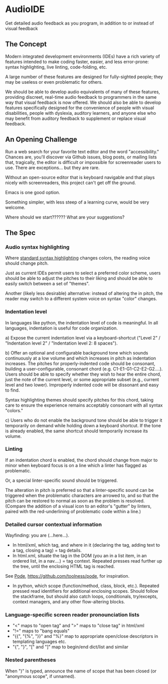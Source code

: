 # AudioIDE
Get detailed audio feedback as you program, in addition to or instead of visual feedback

## The Concept
Modern integrated development environments (IDEs) have a rich variety of features intended to make coding faster, easier, and less error-prone: syntax highlighting, live linting, code-folding, etc. 

A large number of these features are designed for fully-sighted people; they may be useless or even problematic for others.

We should be able to develop audio equivalents of many of these features, providing discreet, real-time audio feedback to programmers in the same way that visual feedback is now offered. We should also be able to develop features specifically designed for the convenience of people with visual disabilities, people with dyslexia, auditory learners, and anyone else who may benefit from auditory feedback to supplement or replace visual feedback.

## An Opening Challenge
Run a web search for your favorite text editor and the word "accessibility." Chances are, you'll discover via Github issues, blog posts, or mailing lists that, tragically, the editor is difficult or impossible for screenreader users to use. There are exceptions... but they are rare.

Without an open-source editor that is keyboard navigable and that plays nicely with screenreaders, this project can't get off the ground.

Emacs is one good option.

Something simpler, with less steep of a learning curve, would be very welcome.

Where should we start?????? What are your suggestions?

## The Spec

### Audio syntax highlighting

Where [standard syntax highlighting](https://en.wikipedia.org/wiki/Syntax_highlighting) changes colors, the reading voice should change pitch. 

Just as current IDEs permit users to select a preferred color scheme, users should be able to adjust the pitches to their liking and should be able to easily switch between a set of "themes".

Another (likely less desirable) alternative: instead of altering the in pitch, the reader may switch to a different system voice on syntax "color" changes. 

### Indentation level

In languages like python, the indentation level of code is meaningful. In all languages, indentation is useful for code organization.

a) Expose the current indentation level via a keyboard-shortcut ("Level 2" / "Indentation level 2" / "Indentation level 2: 8 spaces").

b) Offer an optional and configurable background tone which sounds continuously at a low volume and which increases in pitch as indentation increases. The pitches for properly-indented code should be consonant, building a user-configurable, consonant chord (e.g. C1-E1-G1-C2-E2-G2....). Users should be able to specify whether they wish to hear the entire chord, just the note of the current level, or some appropriate subset (e.g., current level and two lower). Improperly indented code will be dissonant and easy to find. 

  Syntax highlighting themes should specify pitches for this chord, taking care to ensure the experience remains acceptably consonant with all syntax "colors."

c) Users who do not enable the background tone should be able to trigger it temporarily on demand while holding down a keyboard shortcut. If the tone is already enabled, the same shortcut should temporarily increase its volume.

### Linting

If an indentation chord is enabled, the chord should change from major to minor when keyboard focus is on a line which a linter has flagged as problematic.

Or, a special linter-specific sound should be triggered.

The alteration in pitch is preferred so that a linter-specific sound can be triggered when the problematic characters are arrowed to, and so that the pitch can be restored to normal as soon as the problem is resolved. (Compare the addition of a visual icon to an editor's "gutter" by linters, paired with the red-underlining of problematic code within a line.)

### Detailed cursor contextual information

Wayfinding: you are (...here...). 

- In html/xml, which tag, and where in it (declaring the tag, adding text to a tag, closing a tag) = tag details.
- In html.xml, situate the tag in the DOM (you an in a list item, in an ordered list, in a nav....) = tag context. Repeated presses read further up the tree, until the enclosing HTML tag is reached.

See [Pode](https://pode.herokuapp.com/), https://github.com/toolness/pode, for inspiration.

- In python, which scope (function/method, class, block, etc.). Repeated pressed read identifiers for additional enclosing scopes. Should follow the stackframe, but should also catch loops, conditionals, try/excepts, context managers, and any other flow-altering blocks.

### Language-specific screen reader pronounciation lists

-  "<" maps to "open tag" and ">" maps to "close tag" in html/xml 
-  "!=" maps to "bang equals"
-  "{{", "{%", "}}" and "%}" map to appropriate open/close descriptors in templating languages
etc.
- "{", "}", "[" and "]" map to begin/end dict/list and similar

### Nested parentheses
When ")" is typed, announce the name of scope that has been closed (or "anonymous scope", if unnamed).

